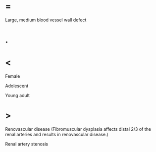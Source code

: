 # =

Large, medium blood vessel wall defect

# .

# <

Female

Adolescent

Young adult

# >

Renovascular disease (Fibromuscular dysplasia affects distal 2/3 of the renal arteries and results in renovascular disease.)

Renal artery stenosis
